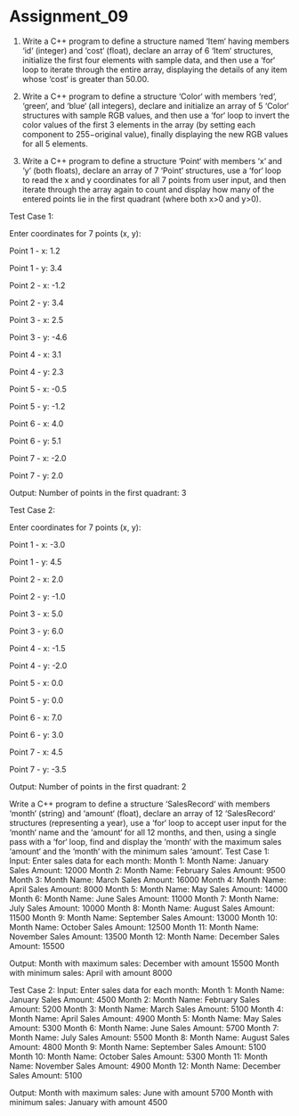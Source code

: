 # Assignment_09
1. Write a C++ program to define a structure named ‘Item‘ having members ‘id‘ (integer) and ‘cost‘ (float), declare an array of 6 ‘Item‘ structures, initialize the first four elements with sample data, and then use a ‘for‘ loop to iterate through the entire array, displaying the details of any item whose ‘cost‘ is greater than 50.00.


2. Write a C++ program to define a structure ‘Color‘ with members ‘red‘, ‘green‘, and ‘blue‘ (all integers), declare and initialize an array of 5 ‘Color‘ structures with sample RGB values, and then use a ‘for‘ loop to invert the color values of the first 3 elements in the array (by setting each component to 255−original value), finally displaying the new RGB values for all 5 elements.

3. Write a C++ program to define a structure ‘Point‘ with members ‘x‘ and ‘y‘ (both floats), declare an array of 7 ‘Point‘ structures, use a ‘for‘ loop to read the x and y coordinates for all 7 points from user input, and then iterate through the array again to count and display how many of the entered points lie in the first quadrant (where both x>0 and y>0).
   
Test Case 1: 

Enter coordinates for 7 points (x, y):

Point 1 - x: 1.2 

Point 1 - y: 3.4

Point 2 - x: -1.2 

Point 2 - y: 3.4 

Point 3 - x: 2.5 

Point 3 - y: -4.6 

Point 4 - x: 3.1 

Point 4 - y: 2.3 

Point 5 - x: -0.5 

Point 5 - y: -1.2 

Point 6 - x: 4.0 

Point 6 - y: 5.1 

Point 7 - x: -2.0 

Point 7 - y: 2.0

Output: Number of points in the first quadrant: 3

Test Case 2: 

Enter coordinates for 7 points (x, y): 

Point 1 - x: -3.0 

Point 1 - y: 4.5 

Point 2 - x: 2.0

Point 2 - y: -1.0

Point 3 - x: 5.0

Point 3 - y: 6.0 

Point 4 - x: -1.5 

Point 4 - y: -2.0 

Point 5 - x: 0.0 

Point 5 - y: 0.0 

Point 6 - x: 7.0

Point 6 - y: 3.0

Point 7 - x: 4.5

Point 7 - y: -3.5

Output: Number of points in the first quadrant: 2

Write a C++ program to define a structure ‘SalesRecord‘ with members ‘month‘ (string) and ‘amount‘ (float), declare an array of 12 ‘SalesRecord‘ structures (representing a year), use a ‘for‘ loop to accept user input for the ‘month‘ name and the ‘amount‘ for all 12 months, and then, using a single pass with a ‘for‘ loop, find and display the ‘month‘ with the maximum sales ‘amount‘ and the ‘month‘ with the minimum sales ‘amount‘.
Test Case 1: Input: Enter sales data for each month: Month 1: Month Name: January Sales Amount: 12000 Month 2: Month Name: February Sales Amount: 9500 Month 3: Month Name: March Sales Amount: 16000 Month 4: Month Name: April Sales Amount: 8000 Month 5: Month Name: May Sales Amount: 14000 Month 6: Month Name: June Sales Amount: 11000 Month 7: Month Name: July Sales Amount: 10000 Month 8: Month Name: August Sales Amount: 11500 Month 9: Month Name: September Sales Amount: 13000 Month 10: Month Name: October Sales Amount: 12500 Month 11: Month Name: November Sales Amount: 13500 Month 12: Month Name: December Sales Amount: 15500

Output: Month with maximum sales: December with amount 15500 Month with minimum sales: April with amount 8000

Test Case 2: Input: Enter sales data for each month: Month 1: Month Name: January Sales Amount: 4500 Month 2: Month Name: February Sales Amount: 5200 Month 3: Month Name: March Sales Amount: 5100 Month 4: Month Name: April Sales Amount: 4900 Month 5: Month Name: May Sales Amount: 5300 Month 6: Month Name: June Sales Amount: 5700 Month 7: Month Name: July Sales Amount: 5500 Month 8: Month Name: August Sales Amount: 4800 Month 9: Month Name: September Sales Amount: 5100 Month 10: Month Name: October Sales Amount: 5300 Month 11: Month Name: November Sales Amount: 4900 Month 12: Month Name: December Sales Amount: 5100

Output: Month with maximum sales: June with amount 5700 Month with minimum sales: January with amount 4500
